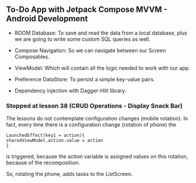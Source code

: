 ## To-Do App with Jetpack Compose MVVM - Android Development



- ROOM Database: To save and read the data from a local database, plus we are going to write some custom SQL queries as well.

- Compose Navigation: So we can navigate between our Screen Composables. 

- ViewModel: Which will contain all the logic needed to work with our app.

- Preference DataStore: To persist a simple key-value pairs.

- Dependency injection with Dagger-Hilt library.


### Stopped at lesson 38 (CRUD Operations - Display Snack Bar)
The lessons do not contemplate configuration changes (mobile rotation).
In fact, every time there is a configuration change (rotation of phone) the  


```
LaunchedEffect(key1 = action){
sharedViewModel.action.value = action
}
```

is triggered, because the action variable is assigned values on this rotation, because of the recomposition.

So, rotating the phone, adds tasks to the ListScreen. 